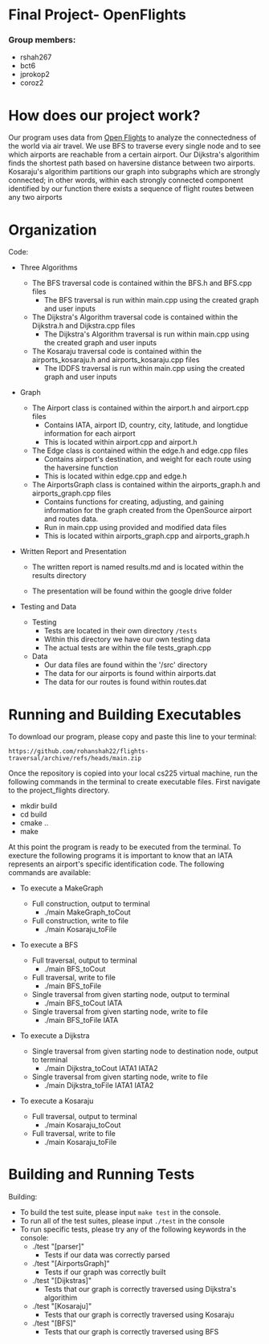 # Final Project- OpenFlights

### Group members:
* rshah267
* bct6
* jprokop2
* coroz2

# How does our project work?
Our program uses data from [Open Flights](https://openflights.org/data.html) to analyze the connectedness of the world via air travel.
We use BFS to traverse every single node and to see which airports are reachable from a certain airport. Our Dijkstra's algorithim finds the shortest path based on haversine distance between two airports. Kosaraju's algorithim partitions our graph into subgraphs which are strongly connected; in other words, within each strongly connected component identified by our function there exists a sequence of flight routes between any two airports

# Organization
Code:
- Three Algorithms 
    - The BFS traversal code is contained within the BFS.h and BFS.cpp files
        - The BFS traversal is run within main.cpp using the created graph and user inputs
    - The Dijkstra's Algorithm traversal code is contained within the Dijkstra.h and Dijkstra.cpp files
        - The Dijkstra's Algorithm traversal is run within main.cpp using the created graph and user inputs
    - The Kosaraju traversal code is contained within the airports_kosaraju.h and airports_kosaraju.cpp files
        - The IDDFS traversal is run within main.cpp using the created graph and user inputs

- Graph
    - The Airport class is contained within the airport.h and airport.cpp files
        - Contains IATA, airport ID, country, city, latitude, and longtidue information for each airport
        - This is located within airport.cpp and airport.h
    - The Edge class is contained within the edge.h and edge.cpp files
        - Contains airport's destination, and weight for each route using the haversine function
        - This is located within edge.cpp and edge.h
    - The AirportsGraph class is contained within the airports_graph.h and airports_graph.cpp files
        - Contains functions for creating, adjusting, and gaining information for the graph created from the OpenSource airport and routes data.
        - Run in main.cpp using provided and modified data files
        - This is located within airports_graph.cpp and airports_graph.h
 
- Written Report and Presentation
    - The written report is named results.md and is located within the results directory
        
    - The presentation will be found within the google drive folder
        
   
- Testing and Data
    - Testing
        - Tests are located in their own directory `/tests`
        - Within this directory we have our own testing data
        - The actual tests are within the file tests_graph.cpp
    - Data
        - Our data files are found within the '/src' directory
        - The data for our airports is found within airports.dat
        - The data for our routes is found within routes.dat


# Running and Building Executables

To download our program, please copy and paste this line to your terminal:

```
https://github.com/rohanshah22/flights-traversal/archive/refs/heads/main.zip
```
Once the repository is copied into your local cs225 virtual machine, run the following commands in the terminal to create executable files.
First navigate to the project_flights directory.
- mkdir build
- cd build
- cmake ..
- make

At this point the program is ready to be executed from the terminal. To execture the following programs it is important to know that an IATA represents an airport's specific identification code. The following commands are available:
- To execute a MakeGraph
    - Full construction, output to terminal
        - ./main MakeGraph_toCout
    - Full construction, write to file
        - ./main Kosaraju_toFile

- To execute a BFS
    - Full traversal, output to terminal
        - ./main BFS_toCout
    - Full traversal, write to file
        - ./main BFS_toFile
    - Single traversal from given starting node, output to terminal
        - ./main BFS_toCout IATA
    - Single traversal from given starting node, write to file
        - ./main BFS_toFile IATA

- To execute a Dijkstra
    - Single traversal from given starting node to destination node, output to terminal
        - ./main Dijkstra_toCout IATA1 IATA2
    - Single traversal from given starting node, write to file
        - ./main Dijkstra_toFile IATA1 IATA2

- To execute a Kosaraju
    - Full traversal, output to terminal
        - ./main Kosaraju_toCout
    - Full traversal, write to file
        - ./main Kosaraju_toFile

# Building and Running Tests 

Building:
- To build the test suite, please input `make test` in the console.
- To run all of the test suites, please input `./test` in the console
- To run specific tests, please try any of the following keywords in the console:
    - ./test "[parser]"
        - Tests if our data was correctly parsed
    - ./test "[AirportsGraph]"
        - Tests if our graph was correctly built
    - ./test "[Dijkstras]"
        - Tests that our graph is correctly traversed using Dijkstra's algorithim
    - ./test "[Kosaraju]" 
        - Tests that our graph is correctly traversed using Kosaraju
    - ./test "[BFS]"
        - Tests that our graph is correctly traversed using BFS